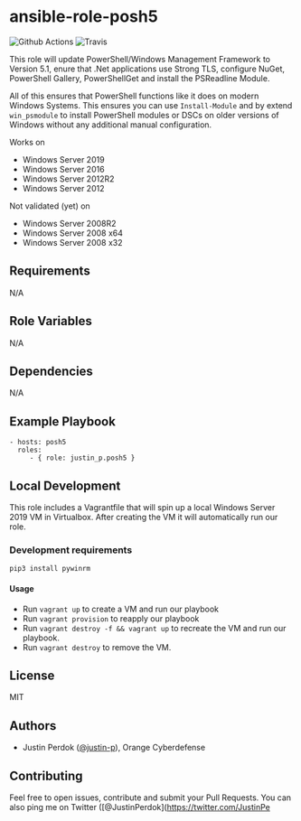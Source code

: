 # ansible-role-posh5


![Github Actions](https://img.shields.io/github/workflow/status/justin-p/ansible-role-posh5/CI?label=Github%20Actions&logo=github&style=flat-square)
![Travis](https://img.shields.io/travis/justin-p/ansible-role-posh5?label=Travis&logo=travis&style=flat-square)

This role will update PowerShell/Windows Management Framework to Version 5.1, enure that .Net applications use Strong TLS, configure NuGet, PowerShell Gallery, PowerShellGet and install the PSReadline Module.

All of this ensures that PowerShell functions like it does on modern Windows Systems. This ensures you can use `Install-Module` and by extend `win_psmodule` to install PowerShell modules or DSCs on older versions of Windows without any additional manual configuration.

Works on

- Windows Server 2019
- Windows Server 2016
- Windows Server 2012R2
- Windows Server 2012

Not validated (yet) on

- Windows Server 2008R2
- Windows Server 2008 x64
- Windows Server 2008 x32

## Requirements

N/A

## Role Variables

N/A

## Dependencies

N/A

## Example Playbook

    - hosts: posh5
      roles:
         - { role: justin_p.posh5 }

## Local Development

This role includes a Vagrantfile that will spin up a local Windows Server 2019 VM in Virtualbox.
After creating the VM it will automatically run our role.

### Development requirements

`pip3 install pywinrm`

#### Usage

- Run `vagrant up` to create a VM and run our playbook
- Run `vagrant provision` to reapply our playbook
- Run `vagrant destroy -f && vagrant up` to recreate the VM and run our playbook.
- Run `vagrant destroy` to remove the VM.

## License

MIT

## Authors

- Justin Perdok ([@justin-p](https://github.com/justin-p/)), Orange Cyberdefense

## Contributing

Feel free to open issues, contribute and submit your Pull Requests. You can also ping me on Twitter ([@JustinPerdok](https://twitter.com/JustinPe
